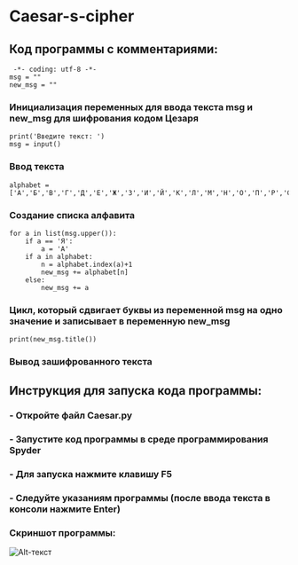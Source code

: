 # Caesar-s-cipher
## Код программы с комментариями:   
```
 -*- coding: utf-8 -*-
msg = ""
new_msg = ""
```
### Инициализация переменных для ввода текста msg и new_msg для шифрования кодом Цезаря
```
print('Введите текст: ')
msg = input()
```
### Ввод текста
```
alphabet = ['А','Б','В','Г','Д','Е','Ж','З','И','Й','К','Л','М','Н','О','П','Р','С','Т','У','Ф','Х','Ц','Ч','Ш','Щ','Ъ','Ы','Ь','Э','Ю','Я']
```
### Создание списка алфавита
```
for a in list(msg.upper()):
    if a == 'Я':
        a = 'A'
    if a in alphabet:
        n = alphabet.index(a)+1
        new_msg += alphabet[n]
    else:
        new_msg += a
```        
### Цикл, который сдвигает буквы из переменной msg на одно значение и записывает в переменную new_msg

```
print(new_msg.title()) 
```
### Вывод зашифрованного текста
## Инструкция для запуска кода программы:
### - Откройте файл Caesar.py 
### - Запустите код программы в среде программирования Spyder
### - Для запуска нажмите клавишу F5
### - Следуйте указаниям программы (после ввода текста в консоли нажмите Enter)
### Скриншот программы:
![Alt-текст](https://skr.sh/i/200920/MEaPGlql.jpg?download=1)
